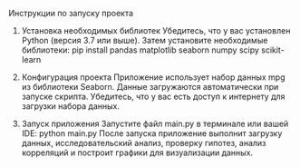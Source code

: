 Инструкции по запуску проекта

1. Установка необходимых библиотек
Убедитесь, что у вас установлен Python (версия 3.7 или выше). Затем установите необходимые библиотеки:
pip install pandas matplotlib seaborn numpy scipy scikit-learn

2. Конфигурация проекта
Приложение использует набор данных mpg из библиотеки Seaborn. Данные загружаются автоматически при запуске скрипта. Убедитесь, что у вас есть доступ к интернету для загрузки набора данных.

3. Запуск приложения
Запустите файл main.py в терминале или вашей IDE:
python main.py
После запуска приложение выполнит загрузку данных, исследовательский анализ, проверку гипотез, анализ корреляций и построит графики для визуализации данных.
